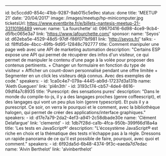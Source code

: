 ---
id: bc5ccdd0-854c-41bb-9287-9ab015c5e9ec
status: done
title: 'MEETUP 21'
date: '20/04/2017'
image: /images/meetup/hp-minicomputer.jpg
ticketsUrl: https://www.eventbrite.fr/e/billets-nantesjs-meetup-21-33110196489
venue:
    name: 'La fourchette'
    id: 09670416-6d98-4ce9-9cb4-d5fbc065e3a7
    link: 'https://www.lafourchette.com/'
sponsor:
    name: 'Seyos'
    id: d62eba5e-4529-48d5-97df-f86f071bf981
    link: 'http://seyos.fr/'
talks:
    -
        id: f8ffd5de-4bcc-49fb-9d95-12848c792777
        title: Comment manipuler une page web avec une API de marketing automation
        description: "Certains ESP expose une API qui permet de récupérer des infos d'un visiteur, ce qui permet de manipuler le contenu d'une page à la volée pour proposer des contenus pertinents. + Changer un formulaire en fonction du type de visiteur + Afficher un count-down personnalisé pendant une offre limitée + Segmenter en un click les visiteurs déjà connus. Avec des exemples de code."
        speakers:
            -
                id: 1ca0c4e7-079a-4445-ab9d-17237d3a131b
                name: 'Aleth Gueguen'
                link: 'pl4n3th'
    -
        id: 3193c174-cb57-4de4-8616-09df4a7c8935
        title: 'Purescript: des sensations pures'
        description: "Dans le monde du compile-to-js, il y a des langages proches (genre coffeescript), et des langages qui vont un peu plus loin (genre typescript). Et puis il y a purescript. Ce soir, on verra le pourquoi et le comment, avec la bibliothèque halogen, qui permet de créer des applications/interface graphiques."
        speakers:
            -
                id: d17e7a79-2da2-4ef3-a941-2c58dbade30e
                name: 'Clément Delafargue'
                link: 'clementd'
    -
        id: 1db7f28d-ca1b-4fca-950b-399f66d18a4a
        title: 'Les tests en JavaScript®'
        description: "L'écosystème JavaScript® est riche en choix et la thématique des tests n'échappe pas à la règle. Dressons un rapide panorama de ce qu'il est possible de faire, pourquoi, avec quoi et comment."
        speakers:
            -
                id: 6f92da5d-6b48-4374-9f3c-eaeda7d7edac
                name: 'Alvin Berthelot'
                link: 'alvinberthelot'
